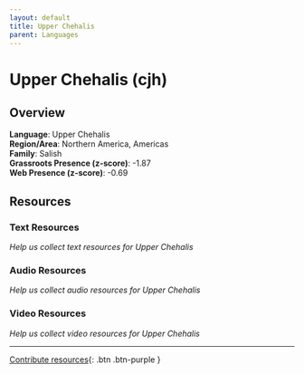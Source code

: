 ```yaml
---
layout: default
title: Upper Chehalis
parent: Languages
---
```


# Upper Chehalis (cjh)

## Overview

**Language**: Upper Chehalis  
**Region/Area**: Northern America, Americas  
**Family**: Salish  
**Grassroots Presence (z-score)**: -1.87  
**Web Presence (z-score)**: -0.69  

## Resources

### Text Resources
*Help us collect text resources for Upper Chehalis*

### Audio Resources
*Help us collect audio resources for Upper Chehalis*

### Video Resources
*Help us collect video resources for Upper Chehalis*

---

[Contribute resources](https://forms.office.com/e/1SfLJx3u1r){: .btn .btn-purple }
